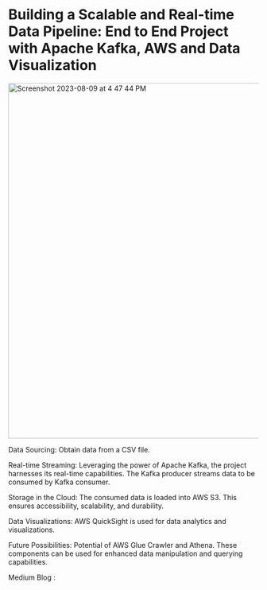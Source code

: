 # Building a Scalable and Real-time Data Pipeline: End to End Project with Apache Kafka, AWS and Data Visualization


<img width="715" alt="Screenshot 2023-08-09 at 4 47 44 PM" src="https://github.com/Shalomd6298/AWS-Kafka/assets/66585131/f1458a64-255c-4a49-ac89-81f9a10c35c6">


Data Sourcing: Obtain data from a CSV file. 

Real-time Streaming: Leveraging the power of Apache Kafka, the project harnesses its real-time capabilities. The Kafka producer streams data to be consumed by Kafka consumer.

Storage in the Cloud: The consumed data is loaded into AWS S3. This ensures accessibility, scalability, and durability.

Data Visualizations: AWS QuickSight is used for data analytics and visualizations. 

Future Possibilities: Potential of AWS Glue Crawler and Athena. These components can be used for enhanced data manipulation and querying capabilities. 

Medium Blog : 

